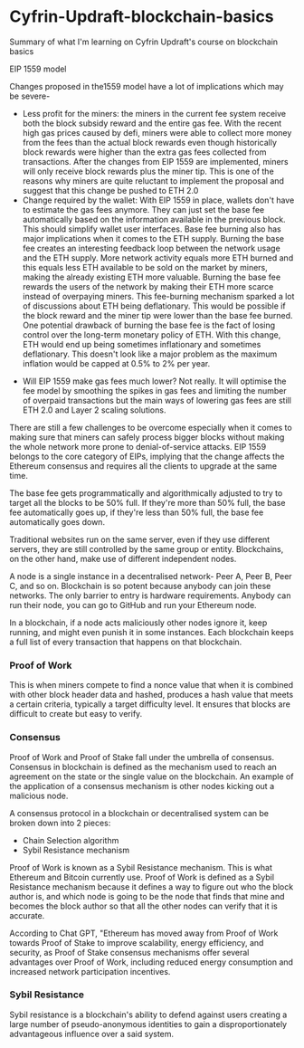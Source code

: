 # Cyfrin-Updraft-blockchain-basics
Summary of what I'm learning on Cyfrin Updraft's course on blockchain basics

EIP 1559 model

Changes proposed in the1559 model have a lot of implications which may be severe-
- Less profit for the miners: the miners in the current fee system receive both the block subsidy reward and the entire gas fee. With the recent high gas prices caused by defi, miners were able to collect more money from the fees than the actual block rewards even though historically block rewards were higher than the extra gas fees collected from transactions. After the changes from EIP 1559 are implemented, miners will only receive block rewards plus the miner tip. This is one of the reasons why miners are quite reluctant to implement the proposal and suggest that this change be pushed to ETH 2.0
- Change required by the wallet: With EIP 1559 in place, wallets don't have to estimate the gas fees anymore. They can just set the base fee automatically based on the information available in the previous block. This should simplify wallet user interfaces. Base fee burning also has major implications when it comes to the ETH supply. Burning the base fee creates an interesting feedback loop between the network usage and the ETH supply. More network activity equals more ETH burned and this equals less ETH available to be sold on the market by miners, making the already existing ETH more valuable. Burning the base fee rewards the users of the network by making their ETH more scarce instead of overpaying miners. This fee-burning mechanism sparked a lot of discussions about ETH being deflationary. This would be possible if the block reward and the miner tip were lower than the base fee burned. One potential drawback of burning the base fee is the fact of losing control over the long-term monetary policy of ETH. With this change, ETH would end up being sometimes inflationary and sometimes deflationary. This doesn't look like a major problem as the maximum inflation would be capped at 0.5% to 2% per year.

* Will EIP 1559 make gas fees much lower?
Not really. It will optimise the fee model by smoothing the spikes in gas fees and limiting the number of overpaid transactions but the main ways of lowering gas fees are still ETH 2.0 and Layer 2 scaling solutions.

There are still a few challenges to be overcome especially when it comes to making sure that miners can safely process bigger blocks without making the whole network more prone to denial-of-service attacks. EIP 1559 belongs to the core category of EIPs, implying that the change affects the Ethereum consensus and requires all the clients to upgrade at the same time.

The base fee gets programmatically and algorithmically adjusted to try to target all the blocks to be 50% full. If they're more than 50% full, the base fee automatically goes up, if they're less than 50% full, the base fee automatically goes down.

Traditional websites run on the same server, even if they use different servers, they are still controlled by the same group or entity. Blockchains, on the other hand, make use of different independent nodes.

A node is a single instance in a decentralised network- Peer A, Peer B, Peer C, and so on. Blockchain is so potent because anybody can join these networks. The only barrier to entry is hardware requirements. Anybody can run their node, you can go to GitHub and run your Ethereum node. 

In a blockchain, if a node acts maliciously other nodes ignore it, keep running, and might even punish it in some instances. Each blockchain keeps a full list of every transaction that happens on that blockchain.

### Proof of Work
This is when miners compete to find a nonce value that when it is combined with other block header data and hashed, produces a hash value that meets a certain criteria, typically a target difficulty level. It ensures that blocks are difficult to create but easy to verify.

### Consensus
Proof of Work and Proof of Stake fall under the umbrella of consensus. Consensus in blockchain is defined as the mechanism used to reach an agreement on the state or the single value on the blockchain. An example of the application of a consensus mechanism is other nodes kicking out a malicious node. 

A consensus protocol in a blockchain or decentralised system can be broken down into 2 pieces:

- Chain Selection algorithm
- Sybil Resistance mechanism

Proof of Work is known as a Sybil Resistance mechanism. This is what Ethereum and Bitcoin currently use. Proof of Work is defined as a Sybil Resistance mechanism because it defines a way to figure out who the block author is, and which node is going to be the node that finds that mine and becomes the block author so that all the other nodes can verify that it is accurate. 

According to Chat GPT, "Ethereum has moved away from Proof of Work towards Proof of Stake to improve scalability, energy efficiency, and security, as Proof of Stake consensus mechanisms offer several advantages over Proof of Work, including reduced energy consumption and increased network participation incentives. 

### Sybil Resistance
Sybil resistance is a blockchain's ability to defend against users creating a large number of pseudo-anonymous identities to gain a disproportionately advantageous influence over a said system.
